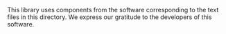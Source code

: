 This library uses components from the software corresponding to the text files in this directory. We
express our gratitude to the developers of this software.
